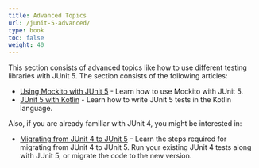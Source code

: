 ```yaml
---
title: Advanced Topics
url: /junit-5-advanced/
type: book
toc: false
weight: 40
---
```


This section consists of advanced topics like how to use different testing libraries with JUnit 5. The section consists of the following articles:

- [Using Mockito with JUnit 5](/junit-5-mockito/) - Learn how to use Mockito with JUnit 5.
- [JUnit 5 with Kotlin](/junit-5-kotlin/) - Learn how to write JUnit 5 tests in the Kotlin language.

Also, if you are already familiar with JUnit 4, you might be interested in:

- [Migrating from JUnit 4 to JUnit 5](/junit-5-migration/) – Learn the steps required for migrating from JUnit 4 to JUnit 5. Run your existing JUnit 4 tests along with JUnit 5, or migrate the code to the new version.
